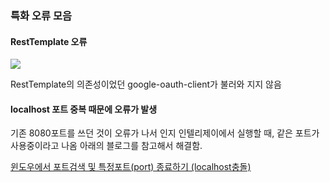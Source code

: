 ### 특화 오류 모음

#### RestTemplate 오류

![](C:\Users\SSAFY\AppData\Roaming\marktext\images\2023-03-23-10-43-23-image.png)

RestTemplate의 의존성이었던 google-oauth-client가 불러와 지지 않음 



#### localhost 포트 중복 때문에 오류가 발생

기존 8080포트를 쓰던 것이 오류가 나서 인지 인텔리제이에서 실행할 때, 같은 포트가 사용중이라고 나옴 아래의 블로그를 참고해서 해결함.

[윈도우에서 포트검색 및 특정포트(port) 종료하기 (localhost충돌)](https://playcode.tistory.com/64)


